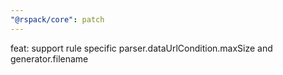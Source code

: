 ```yaml
---
"@rspack/core": patch
---
```


feat: support rule specific parser.dataUrlCondition.maxSize and generator.filename
